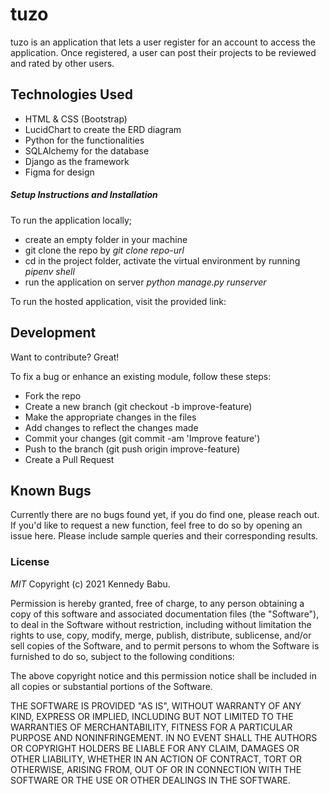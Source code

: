 # tuzo
tuzo is an application that lets a user register for an account to access the application.
Once registered, a user can post their projects to be reviewed and rated by other users. 


## Technologies Used

- HTML & CSS (Bootstrap)
- LucidChart to create the ERD diagram 
- Python for the functionalities
- SQLAlchemy for the database
- Django as the framework
- Figma for design


##### Setup Instructions and Installation

To run the application locally;
- create an empty folder in your machine
- git clone the repo by *git clone repo-url*
- cd in the project folder, activate the virtual environment by running *pipenv shell*
- run the application on server *python manage.py runserver*

To run the hosted application, visit the provided link:


## Development

Want to contribute? Great!

To fix a bug or enhance an existing module, follow these steps:
- Fork the repo
- Create a new branch (git checkout -b improve-feature)
- Make the appropriate changes in the files
- Add changes to reflect the changes made
- Commit your changes (git commit -am 'Improve feature')
- Push to the branch (git push origin improve-feature)
- Create a Pull Request


## Known Bugs
Currently there are no bugs found yet, if you do find one, please reach out.
If you'd like to request a new function, feel free to do so by opening an issue here. Please include sample queries and their corresponding results.


### License

*MIT*
Copyright (c) 2021 Kennedy Babu.

Permission is hereby granted, free of charge, to any person obtaining a copy of this software and associated documentation files (the "Software"), to deal in the Software without restriction, including without limitation the rights to use, copy, modify, merge, publish, distribute, sublicense, and/or sell copies of the Software, and to permit persons to whom the Software is furnished to do so, subject to the following conditions:

The above copyright notice and this permission notice shall be included in all copies or substantial portions of the Software.

THE SOFTWARE IS PROVIDED "AS IS", WITHOUT WARRANTY OF ANY KIND, EXPRESS OR IMPLIED, INCLUDING BUT NOT LIMITED TO THE WARRANTIES OF MERCHANTABILITY, FITNESS FOR A PARTICULAR PURPOSE AND NONINFRINGEMENT. IN NO EVENT SHALL THE AUTHORS OR COPYRIGHT HOLDERS BE LIABLE FOR ANY CLAIM, DAMAGES OR OTHER LIABILITY, WHETHER IN AN ACTION OF CONTRACT, TORT OR OTHERWISE, ARISING FROM, OUT OF OR IN CONNECTION WITH THE SOFTWARE OR THE USE OR OTHER DEALINGS IN THE SOFTWARE.